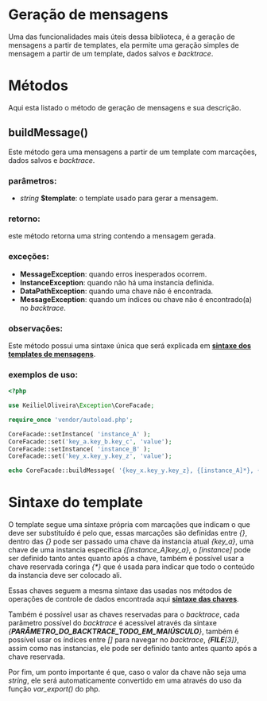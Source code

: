 # Geração de mensagens

Uma das funcionalidades mais úteis dessa biblioteca, é a geração de mensagens a partir de templates, ela permite uma geração simples de mensagem a partir de um template, dados salvos e *backtrace*.

# Métodos

Aqui esta listado o método de geração de mensagens e sua descrição.

## buildMessage()

Este método gera uma mensagens a partir de um template com marcações, dados salvos e *backtrace*.

### parâmetros:

- *string* **$template**: o template usado para gerar a mensagem.

### retorno:

este método retorna uma string contendo a mensagem gerada.

### exceções:

- **MessageException**: quando erros inesperados ocorrem.
- **InstanceException**: quando não há uma instancia definida.
- **DataPathException**: quando uma chave não é encontrada.
- **MessageException**: quando um índices ou chave não é encontrado(a) no *backtrace*.

### observações:

Este método possui uma sintaxe única que será explicada em **[sintaxe dos templates de mensagens](./mensagens.md#sintaxe-do-template)**.

### exemplos de uso:
```php
<?php

use KeilielOliveira\Exception\CoreFacade;

require_once 'vendor/autoload.php';

CoreFacade::setInstance( 'instance_A' );
CoreFacade::set('key_a.key_b.key_c', 'value');
CoreFacade::setInstance( 'instance_B' );
CoreFacade::set('key_x.key_y.key_z', 'value');

echo CoreFacade::buildMessage( '{key_x.key_y.key_z}, {[instance_A]*}, {__FILE__}' );
```

# Sintaxe do template

O template segue uma sintaxe própria com marcações que indicam o que deve ser substituído é pelo que, essas marcações são definidas entre *{}*, dentro das *{}* pode ser passado uma chave da instancia atual *{key_a}*, uma chave de uma instancia especifica *{\[instance_A\]key_a}*, o *\[instance\]* pode ser definido tanto antes quanto após a chave, também é possível usar a chave reservada coringa *{\*}* que é usada para indicar que todo o conteúdo da instancia deve ser colocado ali.

Essas chaves seguem a mesma sintaxe das usadas nos métodos de operações de controle de dados encontrada aqui **[sintaxe das chaves](./controle_de_dados.md#chaves)**.

Também é possível usar as chaves reservadas para o *backtrace*, cada parâmetro possível do *backtrace* é acessível através da sintaxe *{__PARÂMETRO_DO_BACKTRACE_TODO_EM_MAIÚSCULO__}*, também é possível usar os índices entre *\[\]* para navegar no *backtrace*, *{__FILE__\[3\]}*, assim como nas instancias, ele pode ser definido tanto antes quanto após a chave reservada. 

Por fim, um ponto importante é que, caso o valor da chave não seja uma *string*, ele será automaticamente convertido em uma através do uso da função *var_export()* do php.